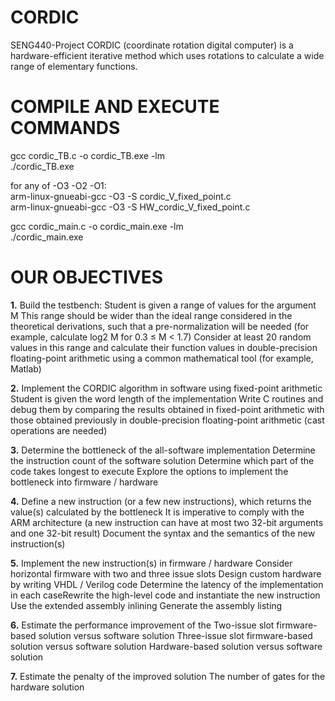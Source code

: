 # CORDIC
SENG440-Project
CORDIC (coordinate rotation digital computer) is a hardware-efficient iterative method which uses rotations to calculate a wide range of elementary functions.
# COMPILE AND EXECUTE COMMANDS
  
gcc cordic_TB.c -o cordic_TB.exe -lm  
./cordic_TB.exe  
  
for any of -O3 -O2 -O1:  
arm-linux-gnueabi-gcc -O3 -S cordic_V_fixed_point.c  
arm-linux-gnueabi-gcc -O3 -S HW_cordic_V_fixed_point.c  
  
gcc cordic_main.c -o cordic_main.exe -lm  
./cordic_main.exe  
  
# OUR OBJECTIVES

**1.** Build the testbench: Student is given a range of values for the argument M This range should be wider than the ideal range considered in the theoretical derivations, such that a pre-normalization will be needed (for example, calculate log2 M for 0.3 ≤ M < 1.7) Consider at least 20 random values in this range and calculate their function values in double-precision floating-point arithmetic using a common mathematical tool (for example, Matlab) 

**2.** Implement the CORDIC algorithm in software using fixed-point arithmetic Student is given the word length of the implementation Write C routines and debug them by comparing the results obtained in fixed-point arithmetic with those obtained previously in double-precision floating-point arithmetic (cast operations are needed) 

**3.** Determine the bottleneck of the all-software implementation Determine the instruction count of the software solution Determine which part of the code takes longest to execute Explore the options to implement the bottleneck into firmware / hardware 

**4.** Define a new instruction (or a few new instructions), which returns the value(s) calculated by the bottleneck It is imperative to comply with the ARM architecture (a new instruction can have at most two 32-bit arguments and one 32-bit result) Document the syntax and the semantics of the new instruction(s) 

**5.** Implement the new instruction(s) in firmware / hardware Consider horizontal firmware with two and three issue slots Design custom hardware by writing VHDL / Verilog code Determine the latency of the implementation in each caseRewrite the high-level code and instantiate the new instruction Use the extended assembly inlining Generate the assembly listing 

**6.** Estimate the performance improvement of the Two-issue slot firmware-based solution versus software solution Three-issue slot firmware-based solution versus software solution Hardware-based solution versus software solution 

**7.** Estimate the penalty of the improved solution The number of gates for the hardware solution 

  
